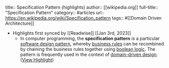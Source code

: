 title:: Specification Pattern (highlights)
author:: [[wikipedia.org]]
full-title:: "Specification Pattern"
category:: #articles
url:: https://en.wikipedia.org/wiki/Specification_pattern
tags:: #[[Domain Driven Architecture]]

- Highlights first synced by [[Readwise]] [[Jan 3rd, 2023]]
	- In computer programming, the **specification pattern** is a particular [software design pattern](https://en.wikipedia.org/wiki/Software_design_pattern), whereby [business rules](https://en.wikipedia.org/wiki/Business_rules) can be recombined by chaining the business rules together using [boolean logic](https://en.wikipedia.org/wiki/Boolean_algebra). The pattern is frequently used in the context of [domain-driven design](https://en.wikipedia.org/wiki/Domain-driven_design). ([View Highlight](https://read.readwise.io/read/01gnv1nyw5ewvg827mwp7v5ae6))